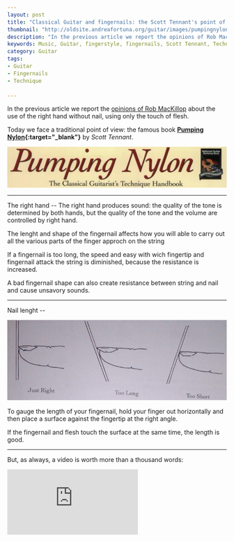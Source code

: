 ```yaml
---
layout: post
title: "Classical Guitar and fingernails: the Scott Tennant's point of view"
thumbnail: "http://oldsite.andreafortuna.org/guitar/images/pumpingnylon.png"
description: "In the previous article we report the opinions of Rob MacKillop about the use of the right hand without nail, using only the touch of flesh. Today we face a traditional point of view: the famous book 'Pumping Nylon' by Scott Tennant."
keywords: Music, Guitar, fingerstyle, fingernails, Scott Tennant, Technique
category: Guitar
tags: 
- Guitar
- Fingernails
- Technique

---
```


In the previous article we report the [opinions of Rob MacKillop](http://oldsite.andreafortuna.org/guitar/2016/02/24/classical-guitar-fingernails/) about the use of the right hand without nail, using only the touch of flesh.

Today we face a traditional point of view: the famous book **[Pumping Nylon](http://www.amazon.it/gp/product/0739071580/ref=as_li_qf_sp_asin_tl?ie=UTF8&camp=3370&creative=23322&creativeASIN=0739071580&linkCode=as2&tag=t0601-21){:target="_blank"}** by *Scott Tennant*.

![Pumping Nylon](/guitar/images/pumpingnylon.png)


<hr/>
The right hand
--
The right hand produces sound: the quality of the tone is determined by both hands, but the quality of the tone and the volume are controlled by right hand.

The lenght and shape of the fingernail affects how you will able to carry out all the various parts of the finger approch on the string

If a fingernail is too long, the speed and easy with wich fingertip and fingernail attack the string is diminished, because the resistance is increased. 

A bad fingernail shape can also create resistance between string and nail and cause unsavory sounds.

<hr/>
Nail lenght
--

![Nails Lenght](/guitar/images/nails_lenght.jpg)

To gauge the length of your fingernail, hold your finger out horizontally and then place a surface against the fingertip at the right angle.

If the fingernail and flesh touch the surface at the same time, the length is good.

<hr/>

But, as always, a video is worth more than a thousand words:

<div class="video-container">
<iframe src="https://www.youtube.com/embed/R32mmUHCJDk" frameborder="0" allowfullscreen></iframe>
</div>

